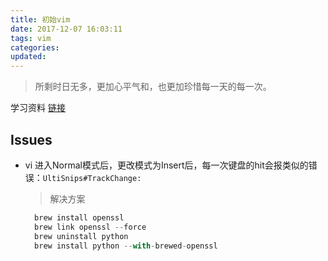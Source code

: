 ```yaml
---
title: 初始vim
date: 2017-12-07 16:03:11
tags: vim
categories:
updated:
---
```


<!-- 整理vim使用过程中的问题 -->
> 所剩时日无多，更加心平气和，也更加珍惜每一天的每一次。

学习资料 [链接](https://www.cnblogs.com/lijia0511/p/5644566.html)

<!--more-->
## Issues
* vi 进入Normal模式后，更改模式为Insert后，每一次键盘的hit会报类似的错误：<code>UltiSnips#TrackChange:</code>
  > 解决方案
  ```javascript 
    brew install openssl
    brew link openssl --force
    brew uninstall python
    brew install python --with-brewed-openssl  
  ```
